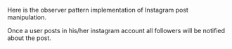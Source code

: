 Here is the observer pattern implementation of Instagram post manipulation.

Once a user posts in his/her instagram account all followers will be notified about the post.

